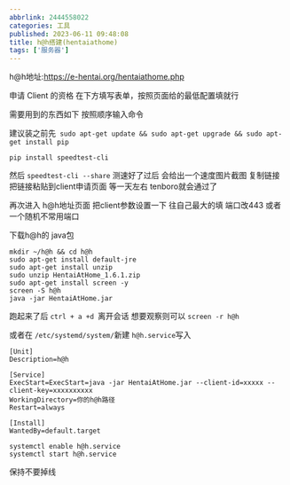 ```yaml
---
abbrlink: 2444558022
categories: 工具
published: 2023-06-11 09:48:08
title: h@h搭建(hentaiathome)
tags: ['服务器']
---
```

h@h地址:https://e-hentai.org/hentaiathome.php

申请 Client 的资格 在下方填写表单，按照页面给的最低配置填就行

需要用到的东西如下   按照顺序输入命令

建议装之前先``` sudo apt-get update && sudo apt-get upgrade && sudo apt-get install pip```

```
pip install speedtest-cli
```

然后 ```speedtest-cli --share```    测速好了过后  会给出一个速度图片截图  复制链接  把链接粘贴到client申请页面  等一天左右 tenboro就会通过了

再次进入 h@h地址页面  把client参数设置一下  往自己最大的填  端口改443 或者一个随机不常用端口

下载h@h的 java包  
```
mkdir ~/h@h && cd h@h
sudo apt-get install default-jre
sudo apt-get install unzip
sudo unzip HentaiAtHome_1.6.1.zip
sudo apt-get install screen -y
screen -S h@h
java -jar HentaiAtHome.jar
```
跑起来了后 ```ctrl + a +d ```离开会话   想要观察则可以 ```screen -r h@h```

或者在 ```/etc/systemd/system/```新建 ```h@h.service```写入

```
[Unit]
Description=h@h

[Service]
ExecStart=ExecStart=java -jar HentaiAtHome.jar --client-id=xxxxx --client-key=xxxxxxxxxx
WorkingDirectory=你的h@h路径
Restart=always

[Install]
WantedBy=default.target
```

```
systemctl enable h@h.service
systemctl start h@h.service

```

保持不要掉线  
 